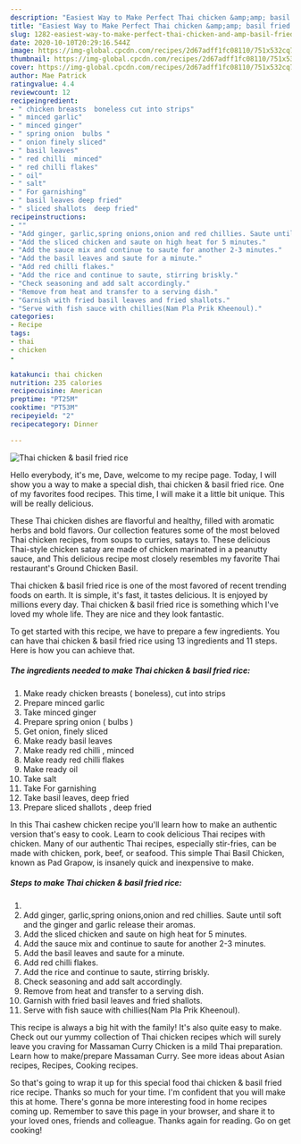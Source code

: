 ```yaml
---
description: "Easiest Way to Make Perfect Thai chicken &amp;amp; basil fried rice"
title: "Easiest Way to Make Perfect Thai chicken &amp;amp; basil fried rice"
slug: 1282-easiest-way-to-make-perfect-thai-chicken-and-amp-basil-fried-rice
date: 2020-10-10T20:29:16.544Z
image: https://img-global.cpcdn.com/recipes/2d67adff1fc08110/751x532cq70/thai-chicken-basil-fried-rice-recipe-main-photo.jpg
thumbnail: https://img-global.cpcdn.com/recipes/2d67adff1fc08110/751x532cq70/thai-chicken-basil-fried-rice-recipe-main-photo.jpg
cover: https://img-global.cpcdn.com/recipes/2d67adff1fc08110/751x532cq70/thai-chicken-basil-fried-rice-recipe-main-photo.jpg
author: Mae Patrick
ratingvalue: 4.4
reviewcount: 12
recipeingredient:
- " chicken breasts  boneless cut into strips"
- " minced garlic"
- " minced ginger"
- " spring onion  bulbs "
- " onion finely sliced"
- " basil leaves"
- " red chilli  minced"
- " red chilli flakes"
- " oil"
- " salt"
- " For garnishing"
- " basil leaves deep fried"
- " sliced shallots  deep fried"
recipeinstructions:
- ""
- "Add ginger, garlic,spring onions,onion and red chillies. Saute until soft and the ginger and garlic release their aromas."
- "Add the sliced chicken and saute on high heat for 5 minutes."
- "Add the sauce mix and continue to saute for another 2-3 minutes."
- "Add the basil leaves and saute for a minute."
- "Add red chilli flakes."
- "Add the rice and continue to saute, stirring briskly."
- "Check seasoning and add salt accordingly."
- "Remove from heat and transfer to a serving dish."
- "Garnish with fried basil leaves and fried shallots."
- "Serve with fish sauce with chillies(Nam Pla Prik Kheenoul)."
categories:
- Recipe
tags:
- thai
- chicken
- 

katakunci: thai chicken  
nutrition: 235 calories
recipecuisine: American
preptime: "PT25M"
cooktime: "PT53M"
recipeyield: "2"
recipecategory: Dinner

---
```



![Thai chicken &amp; basil fried rice](https://img-global.cpcdn.com/recipes/2d67adff1fc08110/751x532cq70/thai-chicken-basil-fried-rice-recipe-main-photo.jpg)

Hello everybody, it's me, Dave, welcome to my recipe page. Today, I will show you a way to make a special dish, thai chicken &amp; basil fried rice. One of my favorites food recipes. This time, I will make it a little bit unique. This will be really delicious.

These Thai chicken dishes are flavorful and healthy, filled with aromatic herbs and bold flavors. Our collection features some of the most beloved Thai chicken recipes, from soups to curries, satays to. These delicious Thai-style chicken satay are made of chicken marinated in a peanutty sauce, and This delicious recipe most closely resembles my favorite Thai restaurant&#39;s Ground Chicken Basil.

Thai chicken &amp; basil fried rice is one of the most favored of recent trending foods on earth. It is simple, it's fast, it tastes delicious. It is enjoyed by millions every day. Thai chicken &amp; basil fried rice is something which I've loved my whole life. They are nice and they look fantastic.


To get started with this recipe, we have to prepare a few ingredients. You can have thai chicken &amp; basil fried rice using 13 ingredients and 11 steps. Here is how you can achieve that.

<!--inarticleads1-->

##### The ingredients needed to make Thai chicken &amp; basil fried rice:

1. Make ready  chicken breasts ( boneless), cut into strips
1. Prepare  minced garlic
1. Take  minced ginger
1. Prepare  spring onion ( bulbs )
1. Get  onion, finely sliced
1. Make ready  basil leaves
1. Make ready  red chilli , minced
1. Make ready  red chilli flakes
1. Make ready  oil
1. Take  salt
1. Take  For garnishing
1. Take  basil leaves, deep fried
1. Prepare  sliced shallots , deep fried


In this Thai cashew chicken recipe you&#39;ll learn how to make an authentic version that&#39;s easy to cook. Learn to cook delicious Thai recipes with chicken. Many of our authentic Thai recipes, especially stir-fries, can be made with chicken, pork, beef, or seafood. This simple Thai Basil Chicken, known as Pad Grapow, is insanely quick and inexpensive to make. 

<!--inarticleads2-->

##### Steps to make Thai chicken &amp; basil fried rice:

1. 
1. Add ginger, garlic,spring onions,onion and red chillies. Saute until soft and the ginger and garlic release their aromas.
1. Add the sliced chicken and saute on high heat for 5 minutes.
1. Add the sauce mix and continue to saute for another 2-3 minutes.
1. Add the basil leaves and saute for a minute.
1. Add red chilli flakes.
1. Add the rice and continue to saute, stirring briskly.
1. Check seasoning and add salt accordingly.
1. Remove from heat and transfer to a serving dish.
1. Garnish with fried basil leaves and fried shallots.
1. Serve with fish sauce with chillies(Nam Pla Prik Kheenoul).


This recipe is always a big hit with the family! It&#39;s also quite easy to make. Check out our yummy collection of Thai chicken recipes which will surely leave you craving for Massaman Curry Chicken is a mild Thai preparation. Learn how to make/prepare Massaman Curry. See more ideas about Asian recipes, Recipes, Cooking recipes. 

So that's going to wrap it up for this special food thai chicken &amp; basil fried rice recipe. Thanks so much for your time. I'm confident that you will make this at home. There's gonna be more interesting food in home recipes coming up. Remember to save this page in your browser, and share it to your loved ones, friends and colleague. Thanks again for reading. Go on get cooking!
